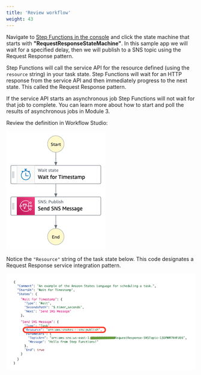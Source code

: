 ```yaml
---
title: 'Review workflow'
weight: 43
---
```


Navigate to [Step Functions in the console](https://console.aws.amazon.com/states/home) and click the state machine that starts with **"RequestResponseStateMachine"**. In this sample app we will wait for a specified delay, then we will publish to a SNS topic using the Request Response pattern.

Step Functions will call the service API for the resource defined (using the `resource` string) in your task state. Step Functions will wait for an HTTP response from the service API and then immediately progress to the next state. This called the Request Response pattern.

If the service API starts an asynchronous job Step Functions will not wait for that job to complete. You can learn more about how to start and poll the results of asynchronous jobs in Module 3.

Review the definition in Workflow Studio:

![Module 2 Workflow](/static/img/module-2/workflow.png)

Notice the `"Resource"` string of the task state below. This code designates a Request Response service integration pattern.

![Module 2 Code](/static/img/module-2/code.png)
